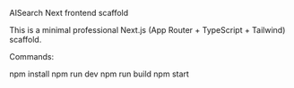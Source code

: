 AISearch Next frontend scaffold

This is a minimal professional Next.js (App Router + TypeScript + Tailwind) scaffold.

Commands:

npm install
npm run dev
npm run build
npm start
